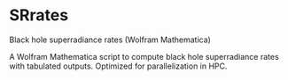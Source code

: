 # SRrates
Black hole superradiance rates (Wolfram Mathematica)

A Wolfram Mathematica script to compute black hole superradiance rates with tabulated outputs. Optimized for parallelization in HPC.
